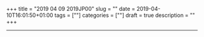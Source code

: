 +++
title = "2019 04 09 2019JP00"
slug = ""
date = 2019-04-10T16:01:50+01:00
tags = [""]
categories = [""]
draft = true
description = ""
+++
<!--more-->
***
